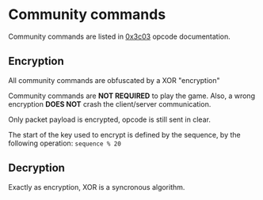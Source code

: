 # Community commands

Community commands are listed in [0x3c03](opcodes/3c03.md) opcode documentation.

## Encryption

All community commands are obfuscated by a XOR "encryption"

Community commands are **NOT REQUIRED** to play the game. Also, a wrong encryption **DOES NOT** crash the client/server communication.

Only packet payload is encrypted, opcode is still sent in clear.


The start of the key used to encrypt  is defined by the sequence, by the following operation: `sequence % 20`

## Decryption

Exactly as encryption, XOR is a syncronous algorithm.
